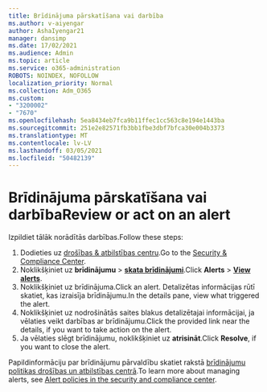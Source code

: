 ```yaml
---
title: Brīdinājuma pārskatīšana vai darbība
ms.author: v-aiyengar
author: AshaIyengar21
manager: dansimp
ms.date: 17/02/2021
ms.audience: Admin
ms.topic: article
ms.service: o365-administration
ROBOTS: NOINDEX, NOFOLLOW
localization_priority: Normal
ms.collection: Adm_O365
ms.custom:
- "3200002"
- "7670"
ms.openlocfilehash: 5ea8434eb7fca9b11ffec1cc563c8e194e1443ba
ms.sourcegitcommit: 251e2e82571fb3bb1fbe3dbf7bfca30e004b3373
ms.translationtype: MT
ms.contentlocale: lv-LV
ms.lasthandoff: 03/05/2021
ms.locfileid: "50482139"
---
```

# <a name="review-or-act-on-an-alert"></a><span data-ttu-id="7c11b-102">Brīdinājuma pārskatīšana vai darbība</span><span class="sxs-lookup"><span data-stu-id="7c11b-102">Review or act on an alert</span></span>

<span data-ttu-id="7c11b-103">Izpildiet tālāk norādītās darbības.</span><span class="sxs-lookup"><span data-stu-id="7c11b-103">Follow these steps:</span></span>

1. <span data-ttu-id="7c11b-104">Dodieties uz [drošības & atbilstības centru](https://go.microsoft.com/fwlink/p/?linkid=2077143).</span><span class="sxs-lookup"><span data-stu-id="7c11b-104">Go to the [Security & Compliance Center](https://go.microsoft.com/fwlink/p/?linkid=2077143).</span></span>
1. <span data-ttu-id="7c11b-105">Noklikšķiniet uz **brīdinājumu**  >  **[skata brīdinājumi](https://go.microsoft.com/fwlink/?linkid=2103301)**.</span><span class="sxs-lookup"><span data-stu-id="7c11b-105">Click **Alerts** > **[View alerts](https://go.microsoft.com/fwlink/?linkid=2103301)**.</span></span>
1. <span data-ttu-id="7c11b-106">Noklikšķiniet uz brīdinājuma.</span><span class="sxs-lookup"><span data-stu-id="7c11b-106">Click an alert.</span></span> <span data-ttu-id="7c11b-107">Detalizētas informācijas rūtī skatiet, kas izraisīja brīdinājumu.</span><span class="sxs-lookup"><span data-stu-id="7c11b-107">In the details pane, view what triggered the alert.</span></span>
1. <span data-ttu-id="7c11b-108">Noklikšķiniet uz nodrošinātās saites blakus detalizētajai informācijai, ja vēlaties veikt darbības ar brīdinājumu.</span><span class="sxs-lookup"><span data-stu-id="7c11b-108">Click the provided link near the details, if you want to take action on the alert.</span></span>
1. <span data-ttu-id="7c11b-109">Ja vēlaties slēgt brīdinājumu, noklikšķiniet uz **atrisināt**.</span><span class="sxs-lookup"><span data-stu-id="7c11b-109">Click **Resolve**, if you want to close the alert.</span></span>

<span data-ttu-id="7c11b-110">Papildinformāciju par brīdinājumu pārvaldību skatiet rakstā [brīdinājumu politikas drošības un atbilstības centrā](https://go.microsoft.com/fwlink/?linkid=2103211).</span><span class="sxs-lookup"><span data-stu-id="7c11b-110">To learn more about managing alerts, see [Alert policies in the security and compliance center](https://go.microsoft.com/fwlink/?linkid=2103211).</span></span>

